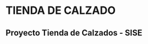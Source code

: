 # TIENDA DE CALZADO
Proyecto Tienda de Calzados - SISE
----------------------------------------------------------------------------------------
